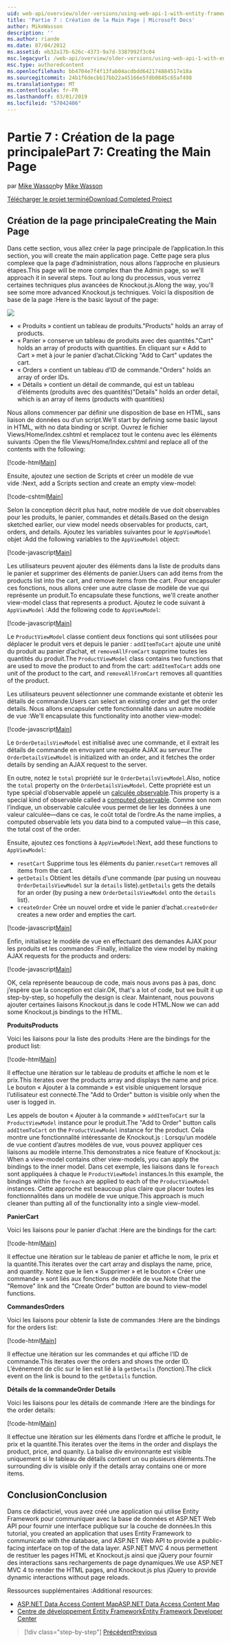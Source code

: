 ```yaml
---
uid: web-api/overview/older-versions/using-web-api-1-with-entity-framework-5/using-web-api-with-entity-framework-part-7
title: 'Partie 7 : Création de la Main Page | Microsoft Docs'
author: MikeWasson
description: ''
ms.author: riande
ms.date: 07/04/2012
ms.assetid: eb32a17b-626c-4373-9a7d-3387992f3c04
msc.legacyurl: /web-api/overview/older-versions/using-web-api-1-with-entity-framework-5/using-web-api-with-entity-framework-part-7
msc.type: authoredcontent
ms.openlocfilehash: bb4704e7f4f13fab04acdbdd642174884517e18a
ms.sourcegitcommit: 24b1f6decbb17bb22a45166e5fdb0845c65af498
ms.translationtype: MT
ms.contentlocale: fr-FR
ms.lasthandoff: 03/01/2019
ms.locfileid: "57042406"
---
```

<a name="part-7-creating-the-main-page"></a><span data-ttu-id="5f701-102">Partie 7 : Création de la page principale</span><span class="sxs-lookup"><span data-stu-id="5f701-102">Part 7: Creating the Main Page</span></span>
====================
<span data-ttu-id="5f701-103">par [Mike Wasson](https://github.com/MikeWasson)</span><span class="sxs-lookup"><span data-stu-id="5f701-103">by [Mike Wasson](https://github.com/MikeWasson)</span></span>

[<span data-ttu-id="5f701-104">Télécharger le projet terminé</span><span class="sxs-lookup"><span data-stu-id="5f701-104">Download Completed Project</span></span>](http://code.msdn.microsoft.com/ASP-NET-Web-API-with-afa30545)

## <a name="creating-the-main-page"></a><span data-ttu-id="5f701-105">Création de la page principale</span><span class="sxs-lookup"><span data-stu-id="5f701-105">Creating the Main Page</span></span>

<span data-ttu-id="5f701-106">Dans cette section, vous allez créer la page principale de l’application.</span><span class="sxs-lookup"><span data-stu-id="5f701-106">In this section, you will create the main application page.</span></span> <span data-ttu-id="5f701-107">Cette page sera plus complexe que la page d’administration, nous allons l’approche en plusieurs étapes.</span><span class="sxs-lookup"><span data-stu-id="5f701-107">This page will be more complex than the Admin page, so we'll approach it in several steps.</span></span> <span data-ttu-id="5f701-108">Tout au long du processus, vous verrez certaines techniques plus avancées de Knockout.js.</span><span class="sxs-lookup"><span data-stu-id="5f701-108">Along the way, you'll see some more advanced Knockout.js techniques.</span></span> <span data-ttu-id="5f701-109">Voici la disposition de base de la page :</span><span class="sxs-lookup"><span data-stu-id="5f701-109">Here is the basic layout of the page:</span></span>

![](using-web-api-with-entity-framework-part-7/_static/image1.png)

- <span data-ttu-id="5f701-110">« Produits » contient un tableau de produits.</span><span class="sxs-lookup"><span data-stu-id="5f701-110">"Products" holds an array of products.</span></span>
- <span data-ttu-id="5f701-111">« Panier » conserve un tableau de produits avec des quantités.</span><span class="sxs-lookup"><span data-stu-id="5f701-111">"Cart" holds an array of products with quantities.</span></span> <span data-ttu-id="5f701-112">En cliquant sur « Add to Cart » met à jour le panier d’achat.</span><span class="sxs-lookup"><span data-stu-id="5f701-112">Clicking "Add to Cart" updates the cart.</span></span>
- <span data-ttu-id="5f701-113">« Orders » contient un tableau d’ID de commande.</span><span class="sxs-lookup"><span data-stu-id="5f701-113">"Orders" holds an array of order IDs.</span></span>
- <span data-ttu-id="5f701-114">« Détails » contient un détail de commande, qui est un tableau d’éléments (produits avec des quantités)</span><span class="sxs-lookup"><span data-stu-id="5f701-114">"Details" holds an order detail, which is an array of items (products with quantities)</span></span>

<span data-ttu-id="5f701-115">Nous allons commencer par définir une disposition de base en HTML, sans liaison de données ou d’un script.</span><span class="sxs-lookup"><span data-stu-id="5f701-115">We'll start by defining some basic layout in HTML, with no data binding or script.</span></span> <span data-ttu-id="5f701-116">Ouvrez le fichier Views/Home/Index.cshtml et remplacez tout le contenu avec les éléments suivants :</span><span class="sxs-lookup"><span data-stu-id="5f701-116">Open the file Views/Home/Index.cshtml and replace all of the contents with the following:</span></span>

[!code-html[Main](using-web-api-with-entity-framework-part-7/samples/sample1.html)]

<span data-ttu-id="5f701-117">Ensuite, ajoutez une section de Scripts et créer un modèle de vue vide :</span><span class="sxs-lookup"><span data-stu-id="5f701-117">Next, add a Scripts section and create an empty view-model:</span></span>

[!code-cshtml[Main](using-web-api-with-entity-framework-part-7/samples/sample2.cshtml)]

<span data-ttu-id="5f701-118">Selon la conception décrit plus haut, notre modèle de vue doit observables pour les produits, le panier, commandes et détails.</span><span class="sxs-lookup"><span data-stu-id="5f701-118">Based on the design sketched earlier, our view model needs observables for products, cart, orders, and details.</span></span> <span data-ttu-id="5f701-119">Ajoutez les variables suivantes pour le `AppViewModel` objet :</span><span class="sxs-lookup"><span data-stu-id="5f701-119">Add the following variables to the `AppViewModel` object:</span></span>

[!code-javascript[Main](using-web-api-with-entity-framework-part-7/samples/sample3.js)]

<span data-ttu-id="5f701-120">Les utilisateurs peuvent ajouter des éléments dans la liste de produits dans le panier et supprimer des éléments de panier.</span><span class="sxs-lookup"><span data-stu-id="5f701-120">Users can add items from the products list into the cart, and remove items from the cart.</span></span> <span data-ttu-id="5f701-121">Pour encapsuler ces fonctions, nous allons créer une autre classe de modèle de vue qui représente un produit.</span><span class="sxs-lookup"><span data-stu-id="5f701-121">To encapsulate these functions, we'll create another view-model class that represents a product.</span></span> <span data-ttu-id="5f701-122">Ajoutez le code suivant à `AppViewModel` :</span><span class="sxs-lookup"><span data-stu-id="5f701-122">Add the following code to `AppViewModel`:</span></span>

[!code-javascript[Main](using-web-api-with-entity-framework-part-7/samples/sample4.js?highlight=4)]

<span data-ttu-id="5f701-123">Le `ProductViewModel` classe contient deux fonctions qui sont utilisées pour déplacer le produit vers et depuis le panier : `addItemToCart` ajoute une unité du produit au panier d’achat, et `removeAllFromCart` supprime toutes les quantités du produit.</span><span class="sxs-lookup"><span data-stu-id="5f701-123">The `ProductViewModel` class contains two functions that are used to move the product to and from the cart: `addItemToCart` adds one unit of the product to the cart, and `removeAllFromCart` removes all quantities of the product.</span></span>

<span data-ttu-id="5f701-124">Les utilisateurs peuvent sélectionner une commande existante et obtenir les détails de commande.</span><span class="sxs-lookup"><span data-stu-id="5f701-124">Users can select an existing order and get the order details.</span></span> <span data-ttu-id="5f701-125">Nous allons encapsuler cette fonctionnalité dans un autre modèle de vue :</span><span class="sxs-lookup"><span data-stu-id="5f701-125">We'll encapsulate this functionality into another view-model:</span></span>

[!code-javascript[Main](using-web-api-with-entity-framework-part-7/samples/sample5.js?highlight=4)]

<span data-ttu-id="5f701-126">Le `OrderDetailsViewModel` est initialisé avec une commande, et il extrait les détails de commande en envoyant une requête AJAX au serveur.</span><span class="sxs-lookup"><span data-stu-id="5f701-126">The `OrderDetailsViewModel` is initialized with an order, and it fetches the order details by sending an AJAX request to the server.</span></span>

<span data-ttu-id="5f701-127">En outre, notez le `total` propriété sur le `OrderDetailsViewModel`.</span><span class="sxs-lookup"><span data-stu-id="5f701-127">Also, notice the `total` property on the `OrderDetailsViewModel`.</span></span> <span data-ttu-id="5f701-128">Cette propriété est un type spécial d’observable appelé un [calculée observable](http://knockoutjs.com/documentation/computedObservables.html).</span><span class="sxs-lookup"><span data-stu-id="5f701-128">This property is a special kind of observable called a [computed observable](http://knockoutjs.com/documentation/computedObservables.html).</span></span> <span data-ttu-id="5f701-129">Comme son nom l’indique, un observable calculée vous permet de lier les données à une valeur calculée&#8212;dans ce cas, le coût total de l’ordre.</span><span class="sxs-lookup"><span data-stu-id="5f701-129">As the name implies, a computed observable lets you data bind to a computed value&#8212;in this case, the total cost of the order.</span></span>

<span data-ttu-id="5f701-130">Ensuite, ajoutez ces fonctions à `AppViewModel`:</span><span class="sxs-lookup"><span data-stu-id="5f701-130">Next, add these functions to `AppViewModel`:</span></span>

- <span data-ttu-id="5f701-131">`resetCart` Supprime tous les éléments du panier.</span><span class="sxs-lookup"><span data-stu-id="5f701-131">`resetCart` removes all items from the cart.</span></span>
- <span data-ttu-id="5f701-132">`getDetails` Obtient les détails d’une commande (par pusing un nouveau `OrderDetailsViewModel` sur la `details` liste).</span><span class="sxs-lookup"><span data-stu-id="5f701-132">`getDetails` gets the details for an order (by pusing a new `OrderDetailsViewModel` onto the `details` list).</span></span>
- <span data-ttu-id="5f701-133">`createOrder` Crée un nouvel ordre et vide le panier d’achat.</span><span class="sxs-lookup"><span data-stu-id="5f701-133">`createOrder` creates a new order and empties the cart.</span></span>


[!code-javascript[Main](using-web-api-with-entity-framework-part-7/samples/sample6.js?highlight=4)]

<span data-ttu-id="5f701-134">Enfin, initialisez le modèle de vue en effectuant des demandes AJAX pour les produits et les commandes :</span><span class="sxs-lookup"><span data-stu-id="5f701-134">Finally, initialize the view model by making AJAX requests for the products and orders:</span></span>

[!code-javascript[Main](using-web-api-with-entity-framework-part-7/samples/sample7.js)]

<span data-ttu-id="5f701-135">OK, cela représente beaucoup de code, mais nous avons pas à pas, donc j’espère que la conception est clair.</span><span class="sxs-lookup"><span data-stu-id="5f701-135">OK, that's a lot of code, but we built it up step-by-step, so hopefully the design is clear.</span></span> <span data-ttu-id="5f701-136">Maintenant, nous pouvons ajouter certaines liaisons Knockout.js dans le code HTML.</span><span class="sxs-lookup"><span data-stu-id="5f701-136">Now we can add some Knockout.js bindings to the HTML.</span></span>

<span data-ttu-id="5f701-137">**Produits**</span><span class="sxs-lookup"><span data-stu-id="5f701-137">**Products**</span></span>

<span data-ttu-id="5f701-138">Voici les liaisons pour la liste des produits :</span><span class="sxs-lookup"><span data-stu-id="5f701-138">Here are the bindings for the product list:</span></span>

[!code-html[Main](using-web-api-with-entity-framework-part-7/samples/sample8.html)]

<span data-ttu-id="5f701-139">Il effectue une itération sur le tableau de produits et affiche le nom et le prix.</span><span class="sxs-lookup"><span data-stu-id="5f701-139">This iterates over the products array and displays the name and price.</span></span> <span data-ttu-id="5f701-140">Le bouton « Ajouter à la commande » est visible uniquement lorsque l’utilisateur est connecté.</span><span class="sxs-lookup"><span data-stu-id="5f701-140">The "Add to Order" button is visible only when the user is logged in.</span></span>

<span data-ttu-id="5f701-141">Les appels de bouton « Ajouter à la commande » `addItemToCart` sur la `ProductViewModel` instance pour le produit.</span><span class="sxs-lookup"><span data-stu-id="5f701-141">The "Add to Order" button calls `addItemToCart` on the `ProductViewModel` instance for the product.</span></span> <span data-ttu-id="5f701-142">Cela montre une fonctionnalité intéressante de Knockout.js : Lorsqu’un modèle de vue contient d’autres modèles de vue, vous pouvez appliquer ces liaisons au modèle interne.</span><span class="sxs-lookup"><span data-stu-id="5f701-142">This demonstrates a nice feature of Knockout.js: When a view-model contains other view-models, you can apply the bindings to the inner model.</span></span> <span data-ttu-id="5f701-143">Dans cet exemple, les liaisons dans le `foreach` sont appliquées à chaque le `ProductViewModel` instances.</span><span class="sxs-lookup"><span data-stu-id="5f701-143">In this example, the bindings within the `foreach` are applied to each of the `ProductViewModel` instances.</span></span> <span data-ttu-id="5f701-144">Cette approche est beaucoup plus claire que placer toutes les fonctionnalités dans un modèle de vue unique.</span><span class="sxs-lookup"><span data-stu-id="5f701-144">This approach is much cleaner than putting all of the functionality into a single view-model.</span></span>

<span data-ttu-id="5f701-145">**Panier**</span><span class="sxs-lookup"><span data-stu-id="5f701-145">**Cart**</span></span>

<span data-ttu-id="5f701-146">Voici les liaisons pour le panier d’achat :</span><span class="sxs-lookup"><span data-stu-id="5f701-146">Here are the bindings for the cart:</span></span>

[!code-html[Main](using-web-api-with-entity-framework-part-7/samples/sample9.html)]

<span data-ttu-id="5f701-147">Il effectue une itération sur le tableau de panier et affiche le nom, le prix et la quantité.</span><span class="sxs-lookup"><span data-stu-id="5f701-147">This iterates over the cart array and displays the name, price, and quantity.</span></span> <span data-ttu-id="5f701-148">Notez que le lien « Supprimer » et le bouton « Créer une commande » sont liés aux fonctions de modèle de vue.</span><span class="sxs-lookup"><span data-stu-id="5f701-148">Note that the "Remove" link and the "Create Order" button are bound to view-model functions.</span></span>

<span data-ttu-id="5f701-149">**Commandes**</span><span class="sxs-lookup"><span data-stu-id="5f701-149">**Orders**</span></span>

<span data-ttu-id="5f701-150">Voici les liaisons pour obtenir la liste de commandes :</span><span class="sxs-lookup"><span data-stu-id="5f701-150">Here are the bindings for the orders list:</span></span>

[!code-html[Main](using-web-api-with-entity-framework-part-7/samples/sample10.html)]

<span data-ttu-id="5f701-151">Il effectue une itération sur les commandes et qui affiche l’ID de commande.</span><span class="sxs-lookup"><span data-stu-id="5f701-151">This iterates over the orders and shows the order ID.</span></span> <span data-ttu-id="5f701-152">L’événement de clic sur le lien est lié à la `getDetails` (fonction).</span><span class="sxs-lookup"><span data-stu-id="5f701-152">The click event on the link is bound to the `getDetails` function.</span></span>

<span data-ttu-id="5f701-153">**Détails de la commande**</span><span class="sxs-lookup"><span data-stu-id="5f701-153">**Order Details**</span></span>

<span data-ttu-id="5f701-154">Voici les liaisons pour les détails de commande :</span><span class="sxs-lookup"><span data-stu-id="5f701-154">Here are the bindings for the order details:</span></span>

[!code-html[Main](using-web-api-with-entity-framework-part-7/samples/sample11.html)]

<span data-ttu-id="5f701-155">Il effectue une itération sur les éléments dans l’ordre et affiche le produit, le prix et la quantité.</span><span class="sxs-lookup"><span data-stu-id="5f701-155">This iterates over the items in the order and displays the product, price, and quanity.</span></span> <span data-ttu-id="5f701-156">La balise div environnante est visible uniquement si le tableau de détails contient un ou plusieurs éléments.</span><span class="sxs-lookup"><span data-stu-id="5f701-156">The surrounding div is visible only if the details array contains one or more items.</span></span>

## <a name="conclusion"></a><span data-ttu-id="5f701-157">Conclusion</span><span class="sxs-lookup"><span data-stu-id="5f701-157">Conclusion</span></span>

<span data-ttu-id="5f701-158">Dans ce didacticiel, vous avez créé une application qui utilise Entity Framework pour communiquer avec la base de données et ASP.NET Web API pour fournir une interface publique sur la couche de données.</span><span class="sxs-lookup"><span data-stu-id="5f701-158">In this tutorial, you created an application that uses Entity Framework to communicate with the database, and ASP.NET Web API to provide a public-facing interface on top of the data layer.</span></span> <span data-ttu-id="5f701-159">ASP.NET MVC 4 nous permettent de restituer les pages HTML et Knockout.js ainsi que jQuery pour fournir des interactions sans rechargements de page dynamiques.</span><span class="sxs-lookup"><span data-stu-id="5f701-159">We use ASP.NET MVC 4 to render the HTML pages, and Knockout.js plus jQuery to provide dynamic interactions without page reloads.</span></span>

<span data-ttu-id="5f701-160">Ressources supplémentaires :</span><span class="sxs-lookup"><span data-stu-id="5f701-160">Additional resources:</span></span>

- [<span data-ttu-id="5f701-161">ASP.NET Data Access Content Map</span><span class="sxs-lookup"><span data-stu-id="5f701-161">ASP.NET Data Access Content Map</span></span>](https://msdn.microsoft.com/library/6759sth4.aspx)
- [<span data-ttu-id="5f701-162">Centre de développement Entity Framework</span><span class="sxs-lookup"><span data-stu-id="5f701-162">Entity Framework Developer Center</span></span>](https://msdn.microsoft.com/data/ef)

> [!div class="step-by-step"]
> [<span data-ttu-id="5f701-163">Précédent</span><span class="sxs-lookup"><span data-stu-id="5f701-163">Previous</span></span>](using-web-api-with-entity-framework-part-6.md)

